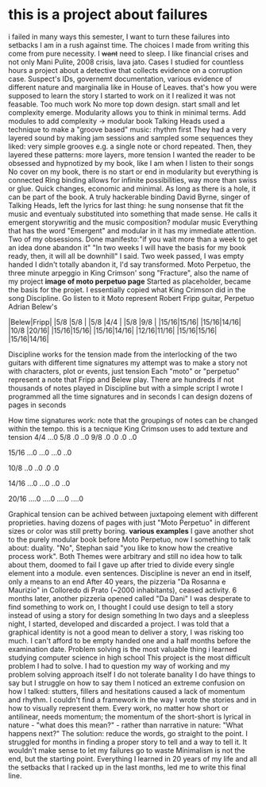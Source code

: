 # this is a project about failures
i failed in many ways this semester, I want to turn these failures into setbacks
I am in a rush against time. The choices I made from writing this come from pure necessity. I ~~want~~ need to sleep.
I like financial crises and not only
Mani Pulite, 2008 crisis, lava jato. Cases I studied for countless hours 
a project about a detective that collects evidence on a corruption case. Suspect's IDs, governemt documentation, various evidence of different nature and marginalia like in House of Leaves. that's how you were supposed to learn the story
I started to work on it I realized it was not feasable. Too much work
No more top down design. start small and let complexity emerge.
Modularity allows you to think in minimal terms. Add modules to add complexity -> modular book
Talking Heads used a technique to make a "groove based" music: rhythm first
They had a very layered sound by making jam sessions and sampled some sequences they liked: very simple grooves e.g. a single note or chord repeated. Then, they layered these patterns: more layers, more tension
I wanted the reader to be obsessed and hypnotized by my book, like I am when I listen to their songs
No cover on my book, there is no start or end in modularity but everything is connected
Ring binding allows for infinite possibilities, way more than swiss or glue. Quick changes, economic and minimal. As long as there is a hole, it can be part of the book. A truly hackerable binding
David Byrne, singer of Talking Heads, left the lyrics for last thing: he sung nonsense that fit the music and eventualy substituted into something that made sense. He calls it emergent storywritig and the music composition? modular music
Everything that has the word "Emergent" and modular in it has my immediate attention. Two of my obsessions.
Done manifesto:"if you wait more than a week to get an idea done abandon it"
"In two weeks I will have the basis for my book ready, then, it will all be downhill" I said. Two week passed, I was empty handed
I didn't totally abandon it, I'd say transformed.
Moto Perpetuo, the three minute arpeggio in King Crimson' song "Fracture", also the name of my project
**image of moto perpetuo page**
Started as placeholder, became the basis for the projet.
I essentially copied what King Crimson did in the song Discipline. Go listen to it
Moto represent Robert Fripp guitar, Perpetuo Adrian Belew's

|Belew|Fripp|
|5/8  |5/8  |
|5/8  |4/4  |
|5/8  |9/8  |
|15/16|15/16|
|15/16|14/16|
|10/8 |20/16|
|15/16|15/16|
|15/16|14/16|
|12/16|11/16|
|15/16|15/16|
|15/16|14/16|

Discipline works for the tension made from the interlocking of the two guitars with different time signatures
my attempt was to make a story not with characters, plot or events, just tension
Each "moto" or "perpetuo" represent a note that Fripp and Belew play. There are hundreds if not thousands of notes played in Discipline but with a simple script I wrote I programmed all the time signatures and in seconds I can design dozens of pages in seconds

How time signatures work:
note that the groupings of notes can be changed within the tempo. this is a tecnique King Crimson uses to add texture and tension
4/4
...0
5/8
.0 ..0 
9/8
.0 .0 .0 ..0

15/16
...0 ...0 ...0 ..0

10/8
..0 ..0 .0 .0

14/16
...0 ...0 ..0 ..0

20/16
....0 ....0 ....0 ....0

Graphical tension can be achived between juxtapoing element with different proprieties.
having dozens of pages with just "Moto Perpetuo" in different sizes or color was still pretty boring.
**various examples**
I gave another shot to the purely modular book before Moto Perpetuo, now I something to talk about: duality. "No", Stephan said "you like to know how the creative process work". Both Themes were arbitrary and still no idea how to talk about them, doomed to fail
I gave up after tried to divide every single element into a module. even sentences.
Discipline is never an end in itself, only a means to an end
After 40 years, the pizzeria "Da Rosanna e Maurizio" in Colloredo di Prato (~2000 inhabitants), ceased activity. 6 months later, another pizzeria opened called "Da Dani"
I was desperate to find something to work on, I thought I could use design to tell a story instead of using a story for design something
In two days and a sleepless night, I started, developed and discarded a project. 
I was told that a graphical identity is not a good mean to deliver a story, I was risking too much.
I can't afford to be empty handed one and a half months before the examination date. 
Problem solving is the most valuable thing i learned studying computer science in high school
This project is the most difficult problem I had to solve.
I had to question my way of working and my problem solving approach itself
I do not tolerate banality
I do have things to say but I struggle on how to say them
I noticed an extreme confusion on how I talked: stutters, fillers and hesitations caused a lack of momentum and rhythm. 
I couldn't find a framework in the way I wrote the stories and in how to visually represent them.
Every work, no matter how short or antilinear, needs momentum; the momentum of the short-short is lyrical in nature - "what does this mean?" - rather than narrative in nature: "What happens next?"
The solution: reduce the words, go straight to the point.
I struggled for months in finding a proper story to tell and a way to tell it. 
It wouldn't make sense to let my failures go to waste
Minimalism is not the end, but the starting point.
Everything I learned in 20 years of my life and all the setbacks that I racked up in the last months, led me to write this final line.














